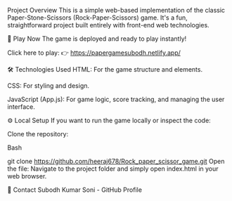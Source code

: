 Project Overview
This is a simple web-based implementation of the classic Paper-Stone-Scissors (Rock-Paper-Scissors) game. It's a fun, straightforward project built entirely with front-end web technologies.

🚀 Play Now
The game is deployed and ready to play instantly!

Click here to play: 👉 https://papergamesubodh.netlify.app/

🛠️ Technologies Used
HTML: For the game structure and elements.

CSS: For styling and design.

JavaScript (App.js): For game logic, score tracking, and managing the user interface.

⚙️ Local Setup
If you want to run the game locally or inspect the code:

Clone the repository:

Bash

git clone https://github.com/heeraj678/Rock_paper_scissor_game.git
Open the file: Navigate to the project folder and simply open index.html in your web browser.

📧 Contact
Subodh Kumar Soni - GitHub Profile
